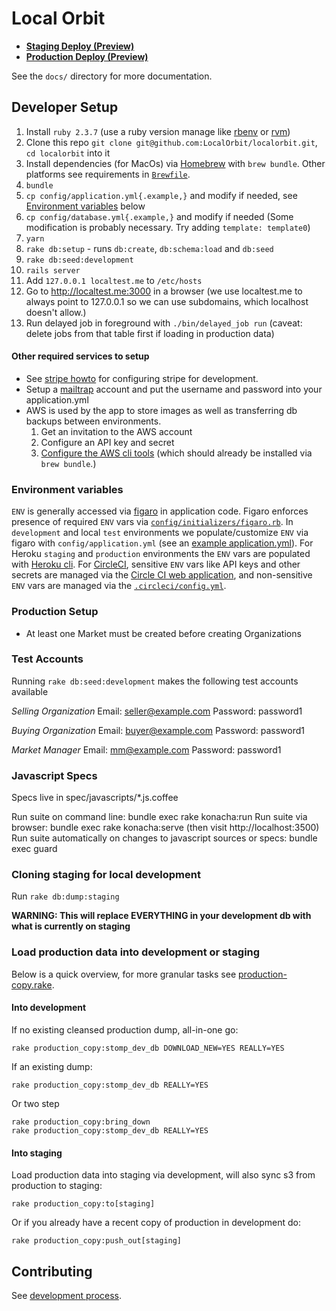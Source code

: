 # Local Orbit

* **[Staging Deploy (Preview)](https://github.com/LocalOrbit/localorbit/compare/staging...master)**
* **[Production Deploy (Preview)](https://github.com/LocalOrbit/localorbit/compare/production...staging)**

See the `docs/` directory for more documentation.

## Developer Setup

1. Install `ruby 2.3.7` (use a ruby version manage like [rbenv](https://github.com/rbenv/rbenv) or [rvm](https://rvm.io/))
1. Clone this repo `git clone git@github.com:LocalOrbit/localorbit.git`, `cd localorbit` into it
1. Install dependencies (for MacOs) via [Homebrew](https://brew.sh/) with `brew bundle`. Other platforms see requirements in [`Brewfile`](./Brewfile).
1. `bundle`
1. `cp config/application.yml{.example,}` and modify if needed, see [Environment variables](#environment_variables) below
1. `cp config/database.yml{.example,}` and modify if needed (Some modification is probably necessary. Try adding `template: template0`)
1. `yarn`
1. `rake db:setup` - runs `db:create`, `db:schema:load` and `db:seed`
1. `rake db:seed:development`
1. `rails server`
1.  Add `127.0.0.1 localtest.me` to `/etc/hosts`
1.  Go to http://localtest.me:3000 in a browser (we use localtest.me to always point to 127.0.0.1 so we can use subdomains, which localhost doesn't allow.)
1.  Run delayed job in foreground with `./bin/delayed_job run` (caveat: delete jobs from that table first if loading in production data)

#### Other required services to setup

* See [stripe howto](docs/stripe_in_development.md) for configuring stripe for development.
* Setup a [mailtrap](https://mailtrap.io/) account and put the username and password into your application.yml
* AWS is used by the app to store images as well as transferring db backups between environments.
  1. Get an invitation to the AWS account
  2. Configure an API key and secret
  3. [Configure the AWS cli tools](https://docs.aws.amazon.com/cli/latest/userguide/cli-chap-getting-started.html) (which should already be installed via `brew bundle`.)

### Environment variables

`ENV` is generally accessed via [figaro](https://github.com/laserlemon/figaro) in application code. Figaro enforces presence of required `ENV` vars via [`config/initializers/figaro.rb`](./config/figaro.rb). In `development` and local `test` environments we populate/customize `ENV` via figaro with `config/application.yml` (see an [example application.yml](./config/application.yml.example)). For Heroku `staging` and `production` environments the `ENV` vars are populated with [Heroku cli](https://devcenter.heroku.com/articles/config-vars). For [CircleCI](https://circleci.com/gh/LocalOrbit), sensitive `ENV` vars like API keys and other secrets are managed via the [Circle CI web application](https://circleci.com/gh/LocalOrbit/localorbit/edit#env-vars), and non-sensitive `ENV` vars are managed via the [`.circleci/config.yml`](./.circleci/config.yml).

### Production Setup

* At least one Market must be created before creating Organizations

### Test Accounts
Running `rake db:seed:development` makes the following test accounts available

*Selling Organization*
Email: seller@example.com
Password: password1

*Buying Organization*
Email: buyer@example.com
Password: password1

*Market Manager*
Email: mm@example.com
Password: password1

### Javascript Specs

Specs live in spec/javascripts/\*.js.coffee

Run suite on command line:  bundle exec rake konacha:run
Run suite via browser:  bundle exec rake konacha:serve (then visit http://localhost:3500)
Run suite automatically on changes to javascript sources or specs:  bundle exec guard


### Cloning staging for local development

Run `rake db:dump:staging`

**WARNING: This will replace EVERYTHING in your development db with what is currently on staging**

### Load production data into development or staging

Below is a quick overview, for more granular tasks see [production-copy.rake](lib/tasks/production-copy.rake).

#### Into development

If no existing cleansed production dump, all-in-one go:

    rake production_copy:stomp_dev_db DOWNLOAD_NEW=YES REALLY=YES

If an existing dump:

    rake production_copy:stomp_dev_db REALLY=YES

Or two step

    rake production_copy:bring_down
    rake production_copy:stomp_dev_db REALLY=YES

#### Into staging

Load production data into staging via development, will also sync s3 from production to staging:

    rake production_copy:to[staging]

Or if you already have a recent copy of production in development do:

    rake production_copy:push_out[staging]


## Contributing

See [development process](docs/development_process.md).
